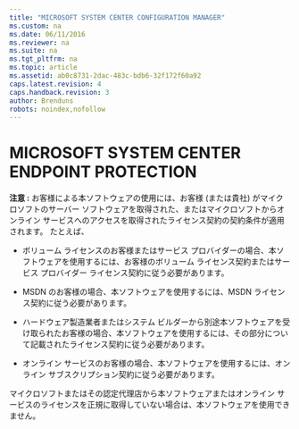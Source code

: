 ```yaml
---
title: "MICROSOFT SYSTEM CENTER CONFIGURATION MANAGER"
ms.custom: na
ms.date: 06/11/2016
ms.reviewer: na
ms.suite: na
ms.tgt_pltfrm: na
ms.topic: article
ms.assetid: ab0c8731-2dac-483c-bdb6-32f172f60a92
caps.latest.revision: 4
caps.handback.revision: 3
author: Brenduns
robots: noindex,nofollow
---
```

# MICROSOFT SYSTEM CENTER ENDPOINT PROTECTION
**注意 :** お客様による本ソフトウェアの使用には、お客様 \(または貴社\) がマイクロソフトのサーバー ソフトウェアを取得された、またはマイクロソフトからオンライン サービスへのアクセスを取得されたライセンス契約の契約条件が適用されます。 たとえば、  
  
-   ボリューム ライセンスのお客様またはサービス プロバイダーの場合、本ソフトウェアを使用するには、お客様のボリューム ライセンス契約またはサービス プロバイダー ライセンス契約に従う必要があります。  
  
-   MSDN のお客様の場合、本ソフトウェアを使用するには、MSDN ライセンス契約に従う必要があります。  
  
-   ハードウェア製造業者またはシステム ビルダーから別途本ソフトウェアを受け取られたお客様の場合、本ソフトウェアを使用するには、その部分について記載されたライセンス契約に従う必要があります。  
  
-   オンライン サービスのお客様の場合、本ソフトウェアを使用するには、オンライン サブスクリプション契約に従う必要があります。  
  
 マイクロソフトまたはその認定代理店から本ソフトウェアまたはオンライン サービスのライセンスを正規に取得していない場合は、本ソフトウェアを使用できません。
